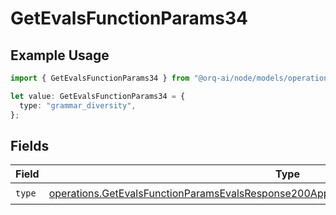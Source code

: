 # GetEvalsFunctionParams34

## Example Usage

```typescript
import { GetEvalsFunctionParams34 } from "@orq-ai/node/models/operations";

let value: GetEvalsFunctionParams34 = {
  type: "grammar_diversity",
};
```

## Fields

| Field                                                                                                                                                                                              | Type                                                                                                                                                                                               | Required                                                                                                                                                                                           | Description                                                                                                                                                                                        |
| -------------------------------------------------------------------------------------------------------------------------------------------------------------------------------------------------- | -------------------------------------------------------------------------------------------------------------------------------------------------------------------------------------------------- | -------------------------------------------------------------------------------------------------------------------------------------------------------------------------------------------------- | -------------------------------------------------------------------------------------------------------------------------------------------------------------------------------------------------- |
| `type`                                                                                                                                                                                             | [operations.GetEvalsFunctionParamsEvalsResponse200ApplicationJSONResponseBodyData534Type](../../models/operations/getevalsfunctionparamsevalsresponse200applicationjsonresponsebodydata534type.md) | :heavy_check_mark:                                                                                                                                                                                 | N/A                                                                                                                                                                                                |